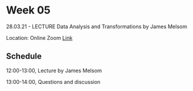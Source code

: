 # Week 05

28.03.21 - LECTURE Data Analysis and Transformations by James Melsom

Location: Online Zoom [Link](https://ethz.zoom.us/j/67350077176)

## Schedule
12:00-13:00, Lecture by James Melsom 

13:00-14:00, Questions and discussion 
